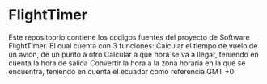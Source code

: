 # FlightTimer
Este repositoorio contiene los codigos fuentes
del proyecto de Software FlightTimer.
El cual cuenta con 3 funciones:
Calcular el tiempo de vuelo de un avion, de un punto a otro 
Calcular a que hora se va a llegar, teniendo en cuenta la hora de salida
Convertir la hora a la zona horaria en la que se encuentra,
teniendo en cuenta el ecuador como referencia GMT +0
